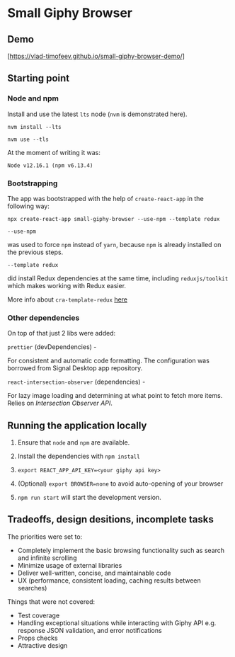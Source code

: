 # Small Giphy Browser

## Demo

[https://vlad-timofeev.github.io/small-giphy-browser-demo/]

## Starting point

### Node and npm

Install and use the latest `lts` node (`nvm` is demonstrated here).

`nvm install --lts`

`nvm use --tls`

At the moment of writing it was:

`Node v12.16.1 (npm v6.13.4)`

### Bootstrapping

The app was bootstrapped with the help of `create-react-app` in the following
way:

`npx create-react-app small-giphy-browser --use-npm --template redux`

`--use-npm`

was used to force `npm` instead of `yarn`, because `npm` is already installed
on the previous steps.

`--template redux`

did install Redux dependencies at the same time, including `reduxjs/toolkit`
which makes working with Redux easier.

More info about `cra-template-redux`
[here](https://github.com/reduxjs/cra-template-redux/releases/tag/v1.0.0)

### Other dependencies

On top of that just 2 libs were added:

`prettier` (devDependencies) -

For consistent and automatic code formatting. The configuration was borrowed
from Signal Desktop app repository.

`react-intersection-observer` (dependencies) -

For lazy image loading and determining at what point to fetch more items.
Relies on *Intersection Observer API*.

## Running the application locally

1. Ensure that `node` and `npm` are available.

2. Install the dependencies with `npm install`

3. `export REACT_APP_API_KEY=<your giphy api key>`

4. (Optional) `export BROWSER=none` to avoid auto-opening of your browser

5. `npm run start` will start the development version.

## Tradeoffs, design desitions, incomplete tasks

The priorities were set to:

* Completely implement the basic browsing functionality such as search and
  infinite scrolling
* Minimize usage of external libraries
* Deliver well-written, concise, and maintainable code
* UX (performance, consistent loading, caching results between searches)

Things that were not covered:

* Test coverage
* Handling exceptional situations while interacting with Giphy API e.g.
  response JSON validation, and error notifications
* Props checks
* Attractive design
